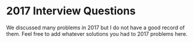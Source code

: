 # 2017 Interview Questions

We discussed many problems in 2017 but I do not have a good record of them.
Feel free to add whatever solutions you had to 2017 problems here.